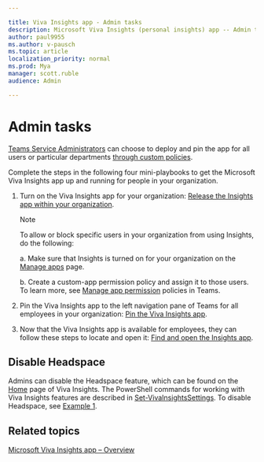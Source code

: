 ```yaml
---

title: Viva Insights app - Admin tasks
description: Microsoft Viva Insights (personal insights) app -- Admin tasks
author: paul9955
ms.author: v-pausch
ms.topic: article
localization_priority: normal 
ms.prod: Mya
manager: scott.ruble
audience: Admin

---
```


# Admin tasks

[Teams Service Administrators](/microsoftteams/using-admin-roles#teams-roles-and-capabilities) can choose to deploy and pin the app for all users or particular departments [through custom policies](/microsoftteams/teams-app-setup-policies).

Complete the steps in the following four mini-playbooks to get the Microsoft Viva Insights app up and running for people in your organization.

1. Turn on the Viva Insights app for your organization:
[Release the Insights app within your organization](Release-the-Insights-app.pdf).

   > [!Note]
   > To allow or block specific users in your organization from using Insights, do the following:
   >
   >a. Make sure that Insights is turned on for your organization on the [Manage apps](/microsoftteams/manage-apps) page.
   >
   >b. Create a custom-app permission policy and assign it to those users. To learn more, see [Manage app permission](/microsoftteams/manage-apps) policies in Teams.

2. Pin the Viva Insights app to the left navigation pane of Teams for all employees in your organization: [Pin the Viva Insights app](Pin-the-Insights-app.pdf).

3. Now that the Viva Insights app is available for employees, they can follow these steps to locate and open it: [Find and open the Insights app](Find-and-open-the-Insights-app.pdf).

## Disable Headspace

Admins can disable the Headspace feature, which can be found on the [Home](viva-insights-home) page of Viva Insights. The PowerShell commands for working with Viva Insights features are described in [Set-VivaInsightsSettings](/powershell/module/exchange/set-vivainsightssettings?view=exchange-ps). To disable Headspace, see [Example 1](/powershell/module/exchange/set-vivainsightssettings?view=exchange-ps).

## Related topics

[Microsoft Viva Insights app &ndash; Overview](viva-teams-app.md)
